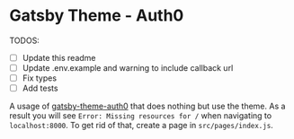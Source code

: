 # Gatsby Theme - Auth0

TODOS:

- [ ] Update this readme
- [ ] Update .env.example and warning to include callback url
- [ ] Fix types
- [ ] Add tests

A usage of
[gatsby-theme-auth0](https://github.com/ChristopherBiscardi/gatsby-theme-auth0)
that does nothing but use the theme. As a result you will see `Error: Missing resources for /` when navigating to `localhost:8000`. To get
rid of that, create a page in `src/pages/index.js`.
